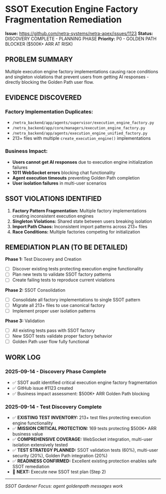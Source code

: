 # SSOT Execution Engine Factory Fragmentation Remediation

**Issue:** https://github.com/netra-systems/netra-apex/issues/1123
**Status:** DISCOVERY COMPLETE - PLANNING PHASE
**Priority:** P0 - GOLDEN PATH BLOCKER ($500K+ ARR AT RISK)

## PROBLEM SUMMARY

Multiple execution engine factory implementations causing race conditions and singleton violations that prevent users from getting AI responses - directly blocking the Golden Path user flow.

## EVIDENCE DISCOVERED

### Factory Implementation Duplicates:
- `/netra_backend/app/agents/supervisor/execution_engine_factory.py`
- `/netra_backend/app/core/managers/execution_engine_factory.py` 
- `/netra_backend/app/agents/execution_engine_unified_factory.py`
- 213+ files with multiple `create_execution_engine()` implementations

### Business Impact:
- **Users cannot get AI responses** due to execution engine initialization failures
- **1011 WebSocket errors** blocking chat functionality
- **Agent execution timeouts** preventing Golden Path completion
- **User isolation failures** in multi-user scenarios

## SSOT VIOLATIONS IDENTIFIED

1. **Factory Pattern Fragmentation:** Multiple factory implementations creating inconsistent execution engines
2. **Singleton Violations:** Shared state between users breaking isolation
3. **Import Path Chaos:** Inconsistent import patterns across 213+ files
4. **Race Conditions:** Multiple factories competing for initialization

## REMEDIATION PLAN (TO BE DETAILED)

**Phase 1:** Test Discovery and Creation
- [ ] Discover existing tests protecting execution engine functionality
- [ ] Plan new tests to validate SSOT factory patterns
- [ ] Create failing tests to reproduce current violations

**Phase 2:** SSOT Consolidation 
- [ ] Consolidate all factory implementations to single SSOT pattern
- [ ] Migrate all 213+ files to use canonical factory
- [ ] Implement proper user isolation patterns

**Phase 3:** Validation
- [ ] All existing tests pass with SSOT factory
- [ ] New SSOT tests validate proper factory behavior
- [ ] Golden Path user flow fully functional

## WORK LOG

### 2025-09-14 - Discovery Phase Complete
- ✅ SSOT audit identified critical execution engine factory fragmentation
- ✅ GitHub issue #1123 created
- ✅ Business impact assessment: $500K+ ARR Golden Path blocking

### 2025-09-14 - Test Discovery Complete
- ✅ **EXISTING TEST INVENTORY:** 213+ test files protecting execution engine functionality
- ✅ **MISSION CRITICAL PROTECTION:** 169 tests protecting $500K+ ARR business value
- ✅ **COMPREHENSIVE COVERAGE:** WebSocket integration, multi-user isolation extensively tested
- ✅ **TEST STRATEGY PLANNED:** SSOT validation tests (60%), multi-user security (20%), Golden Path integration (20%)
- ✅ **READINESS CONFIRMED:** Excellent existing protection enables safe SSOT remediation
- 🔄 **NEXT:** Execute new SSOT test plan (Step 2)

---

*SSOT Gardener Focus: agent goldenpath messages work*